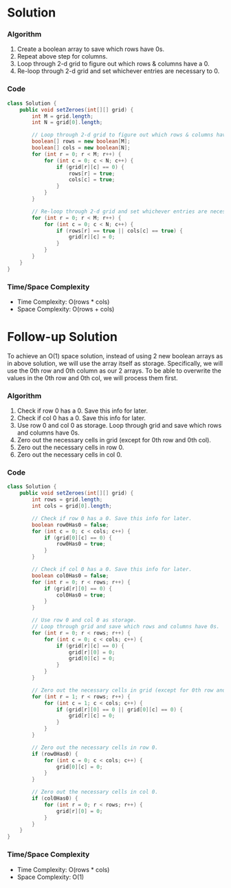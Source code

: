 # Solution

### Algorithm

1. Create a boolean array to save which rows have 0s.
1. Repeat above step for columns.
1. Loop through 2-d grid to figure out which rows & columns have a 0.
1. Re-loop through 2-d grid and set whichever entries are necessary to 0.

### Code

```java
class Solution {
    public void setZeroes(int[][] grid) {
        int M = grid.length;
        int N = grid[0].length;

        // Loop through 2-d grid to figure out which rows & columns have a 0
        boolean[] rows = new boolean[M];
        boolean[] cols = new boolean[N];
        for (int r = 0; r < M; r++) {
            for (int c = 0; c < N; c++) {
                if (grid[r][c] == 0) {
                    rows[r] = true;
                    cols[c] = true;
                }
            }
        }

        // Re-loop through 2-d grid and set whichever entries are necessary to 0
        for (int r = 0; r < M; r++) {
            for (int c = 0; c < N; c++) {
                if (rows[r] == true || cols[c] == true) {
                    grid[r][c] = 0;
                }
            }
        }
    }
}
```

### Time/Space Complexity

-  Time Complexity: O(rows * cols)
- Space Complexity: O(rows + cols)


# Follow-up Solution

To achieve an O(1) space solution, instead of using 2 new boolean arrays as in above solution, we will use the array itself as storage. Specifically, we will use the 0th row and 0th column as our 2 arrays. To be able to overwrite the values in the 0th row and 0th col, we will process them first.

### Algorithm

1. Check if row 0 has a 0. Save this info for later.
1. Check if col 0 has a 0. Save this info for later.
1. Use row 0 and col 0 as storage. Loop through grid and save which rows and columns have 0s.
1. Zero out the necessary cells in grid (except for 0th row and 0th col).
1. Zero out the necessary cells in row 0.
1. Zero out the necessary cells in col 0.

### Code

```java
class Solution {
    public void setZeroes(int[][] grid) {
        int rows = grid.length;
        int cols = grid[0].length;

        // Check if row 0 has a 0. Save this info for later.
        boolean row0Has0 = false;
        for (int c = 0; c < cols; c++) {
            if (grid[0][c] == 0) {
                row0Has0 = true;
            }
        }

        // Check if col 0 has a 0. Save this info for later.
        boolean col0Has0 = false;
        for (int r = 0; r < rows; r++) {
            if (grid[r][0] == 0) {
                col0Has0 = true;
            }
        }

        // Use row 0 and col 0 as storage.
        // Loop through grid and save which rows and columns have 0s.
        for (int r = 0; r < rows; r++) {
            for (int c = 0; c < cols; c++) {
                if (grid[r][c] == 0) {
                    grid[r][0] = 0;
                    grid[0][c] = 0;
                }
            }
        }

        // Zero out the necessary cells in grid (except for 0th row and 0th col).
        for (int r = 1; r < rows; r++) {
            for (int c = 1; c < cols; c++) {
                if (grid[r][0] == 0 || grid[0][c] == 0) {
                    grid[r][c] = 0;
                }
            }
        }

        // Zero out the necessary cells in row 0.
        if (row0Has0) {
            for (int c = 0; c < cols; c++) {
                grid[0][c] = 0;
            }
        }

        // Zero out the necessary cells in col 0.
        if (col0Has0) {
            for (int r = 0; r < rows; r++) {
                grid[r][0] = 0;
            }
        }
    }
}
```

### Time/Space Complexity

-  Time Complexity: O(rows * cols)
- Space Complexity: O(1)
